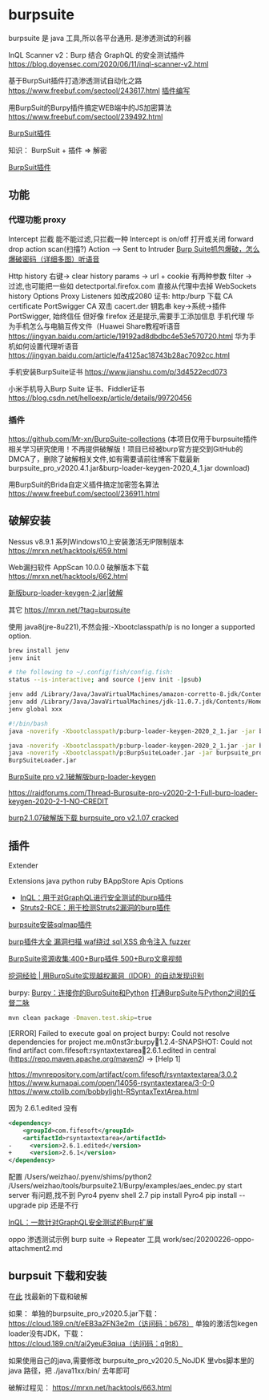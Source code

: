 # burpsuite

burpsuite 是 java 工具,所以各平台通用. 是渗透测试的利器

InQL Scanner v2：Burp 结合 GraphQL 的安全测试插件
https://blog.doyensec.com/2020/06/11/inql-scanner-v2.html

基于BurpSuit插件打造渗透测试自动化之路
https://www.freebuf.com/sectool/243617.html
[插件编写](https://github.com/dongfangyuxiao/BurpExtend/tree/master/Burp%E6%8F%92%E4%BB%B6%E5%AD%A6%E4%B9%A0%E7%AC%94%E8%AE%B0)

用BurpSuit的Burpy插件搞定WEB端中的JS加密算法
https://www.freebuf.com/sectool/239492.html

[BurpSuit插件](https://github.com/Ebryx/AES-Killer)

知识： BurpSuit + 插件 => 解密

[BurpSuit插件](https://github.com/Ebryx/AES-Killer)


## 功能

### 代理功能 proxy

Intercept 拦截
  能不能过滤,只拦截一种
  Intercept is on/off 打开或关闭
  forward
  drop
  action
    scan(扫描?)
  Action —> Sent to Intruder
    [Burp Suite抓包爆破，怎么爆破密码（详细多图）听语音](https://jingyan.baidu.com/article/ca41422f054c881eae99eda0.html)

Http history
  右键-> clear history
  params -> url + cookie 有两种参数
  filter -> 过滤,也可能把一些如 detectportal.firefox.com 直接从代理中去掉
WebSockets history
Options
  Proxy Listeners 如改成2080
  证书: http:/burp 下载 CA certificate
    PortSwigger CA
    双击 cacert.der
    钥匙串 key->系统->插件 PortSwigger, 始终信任
    但好像 firefox 还是提示,需要手工添加信息
手机代理
华为手机怎么与电脑互传文件（Huawei Share教程听语音
https://jingyan.baidu.com/article/19192ad8dbdbc4e53e570720.html
华为手机如何设置代理听语音
https://jingyan.baidu.com/article/fa4125ac18743b28ac7092cc.html

手机安装BurpSuite证书
https://www.jianshu.com/p/3d4522ecd073

小米手机导入Burp Suite 证书、Fiddler证书
https://blog.csdn.net/helloexp/article/details/99720456

### 插件

https://github.com/Mr-xn/BurpSuite-collections
(本项目仅用于burpsuite插件相关学习研究使用！不再提供破解版！项目已经被burp官方提交到GitHub的DMCA了，删除了破解相关文件,如有需要请前往博客下载最新burpsuite_pro_v2020.4.1.jar&burp-loader-keygen-2020_4_1.jar download)

用BurpSuit的Brida自定义插件搞定加密签名算法
https://www.freebuf.com/sectool/236911.html

## 破解安装

Nessus v8.9.1 系列Windows10上安装激活无IP限制版本
https://mrxn.net/hacktools/659.html

Web漏扫软件 AppScan 10.0.0 破解版本下载
https://mrxn.net/hacktools/662.html

[新版burp-loader-keygen-2.jar|破解](https://www.52pojie.cn/thread-1038295-1-1.html)

其它 <https://mrxn.net/?tag=burpsuite>

使用 java8(jre-8u221),不然会报:-Xbootclasspath/p is no longer a supported option.

```bash
brew install jenv
jenv init

# the following to ~/.config/fish/config.fish:
status --is-interactive; and source (jenv init -|psub)

jenv add /Library/Java/JavaVirtualMachines/amazon-corretto-8.jdk/Contents/Home
jenv add /Library/Java/JavaVirtualMachines/jdk-11.0.7.jdk/Contents/Home
jenv global xxx
```

```bash
#!/bin/bash
java -noverify -Xbootclasspath/p:burp-loader-keygen-2020_2_1.jar -jar burpsuite_pro_v2020.2.1.jar

java -noverify -Xbootclasspath/p:burp-loader-keygen-2020_2_1.jar -jar burpsuite_pro_v2020.5.1.jar
java -noverify -Xbootclasspath/p:BurpSuiteLoader.jar -jar burpsuite_pro_v2020.5.1.jar
BurpSuiteLoader.jar
```

[BurpSuite pro v2.1破解版burp-loader-keygen](https://www.uedbox.com/post/59361/)

<https://raidforums.com/Thread-Burpsuite-pro-v2020-2-1-Full-burp-loader-keygen-2020-2-1-NO-CREDIT>

[burp2.1.07破解版下载 burpsuite_pro v2.1.07 cracked](https://www.ddosi.com/b225/)

## 插件

Extender

  Extensions
    java
    python
    ruby
  BAppStore
  Apis
  Options

+ [InQL：用于对GraphQL进行安全测试的burp插件](https://github.com/doyensec/inql)
+ [Struts2-RCE：用于检测Struts2漏洞的burp插件](https://github.com/prakharathreya/Struts2-RCE)

[burpsuite安装sqlmap插件](https://www.cnblogs.com/zcz1995/articles/10467297.html)

[burp插件大全 漏洞扫描 waf绕过 sql XSS 命令注入 fuzzer](https://www.ddosi.com/b226/)

[BurpSuite资源收集:400+Burp插件 500+Burp文章视频](https://www.ddosi.com/b227/)

[挖洞经验 | 用BurpSuite实现越权漏洞（IDOR）的自动发现识别](https://www.freebuf.com/vuls/225701.html)

burpy:
[Burpy：连接你的BurpSuite和Python](https://www.freebuf.com/sectool/231825.html)
[打通BurpSuite与Python之间的任督二脉](https://www.anquanke.com/post/id/206430)

```bash
mvn clean package -Dmaven.test.skip=true
```

[ERROR] Failed to execute goal on project burpy: Could not resolve dependencies for project me.m0nst3r:burpy:jar:1.2.4-SNAPSHOT: Could not find artifact com.fifesoft:rsyntaxtextarea:jar:2.6.1.edited in central (https://repo.maven.apache.org/maven2) -> [Help 1]

https://mvnrepository.com/artifact/com.fifesoft/rsyntaxtextarea/3.0.2
https://www.kumapai.com/open/14056-rsyntaxtextarea/3-0-0
https://www.ctolib.com/bobbylight-RSyntaxTextArea.html

因为 2.6.1.edited 没有

```xml
<dependency>
    <groupId>com.fifesoft</groupId>
    <artifactId>rsyntaxtextarea</artifactId>
-	  <version>2.6.1.edited</version>
+	  <version>2.6.1</version>
</dependency>
```

配置
/Users/weizhao/.pyenv/shims/python2
/Users/weizhao/tools/burpsuite2.1/Burpy/examples/aes_endec.py
start server 有问题,找不到 Pyro4
pyenv shell 2.7
pip install Pyro4
pip install --upgrade pip
还是不行

[InQL：一款针对GraphQL安全测试的Burp扩展](https://www.freebuf.com/articles/network/232833.html)

oppo 渗透测试示例
burp suite -> Repeater 工具
work/sec/20200226-oppo-attachment2.md

## burpsuit 下载和安装

在[此](https://mrxn.net/?tag=burpsuite) 找最新的下载和破解

如果：
单独的burpsuite_pro_v2020.5.jar下载：
https://cloud.189.cn/t/eEB3a2FN3e2m（访问码：b678）
单独的激活包kegen loader没有JDK，下载：
https://cloud.189.cn/t/ai2yeuE3qiua（访问码：q9t8）

如果使用自己的java,需要修改 burpsuite_pro_v2020.5_NoJDK 里vbs脚本里的java 路径，把 ./java11xx/bin/ 去年即可

破解过程见： <https://mrxn.net/hacktools/663.html>
